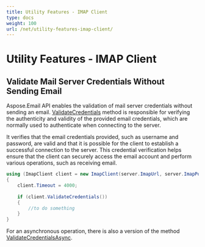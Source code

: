 ```yaml
---
title: Utility Features - IMAP Client
type: docs
weight: 100
url: /net/utility-features-imap-client/
---
```


# Utility Features - IMAP Client

## **Validate Mail Server Credentials Without Sending Email**

Aspose.Email API enables the validation of mail server credentials without sending an email. [ValidateCredentials](https://reference.aspose.com/email/net/aspose.email.clients.imap/imapclient/validatecredentials) method is responsible for verifying the authenticity and validity of the provided email credentials, which are normally used to authenticate when connecting to the server.

It verifies that the email credentials provided, such as username and password, are valid and that it is possible for the client to establish a successful connection to the server. This credential verification helps ensure that the client can securely access the email account and perform various operations, such as receiving email.

```cs
using (ImapClient client = new ImapClient(server.ImapUrl, server.ImapPort, "username", "password", SecurityOptions.Auto))
{
    client.Timeout = 4000;
   
    if (client.ValidateCredentials())
    {
        //to do something
    }
}
```

For an asynchronous operation, there is also a version of the method [ValidateCredentialsAsync](https://reference.aspose.com/email/net/aspose.email.clients.imap/imapclient/validatecredentialsasync).
